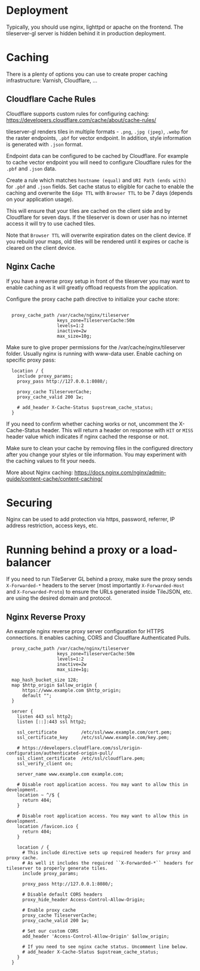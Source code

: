 
Deployment
==========

Typically, you should use nginx, lighttpd or apache on the frontend. The tileserver-gl server is hidden behind it in production deployment.

Caching
=======

There is a plenty of options you can use to create proper caching infrastructure: Varnish, Cloudflare, ...

Cloudflare Cache Rules
-----------

Cloudflare supports custom rules for configuring caching:
https://developers.cloudflare.com/cache/about/cache-rules/

tileserver-gl renders tiles in multiple formats - ``.png``, ``.jpg (jpeg)``, ``.webp`` for the raster endpoints, ``.pbf`` for vector endpoint. In addition, style information is generated with ``.json`` format.

Endpoint data can be configured to be cached by Cloudflare. For example to cache vector endpoint you will need to configure Cloudflare rules for the ``.pbf`` and ``.json`` data.

Create a rule which matches ``hostname (equal)`` and ``URI Path (ends with)`` for ``.pbf`` and ``.json`` fields. Set cache status to eligible for cache to enable the caching and overwrite the ``Edge TTL`` with ``Browser TTL`` to be 7 days (depends on your application usage).

This will ensure that your tiles are cached on the client side and by Cloudflare for seven days. If the tileserver is down or user has no internet access it will try to use cached tiles.

Note that ``Browser TTL`` will overwrite expiration dates on the client device. If you rebuild your maps, old tiles will be rendered until it expires or cache is cleared on the client device.

Nginx Cache
-----------

If you have a reverse proxy setup in front of the tileserver you may want to enable caching as it will greatly offload requests from the application.

Configure the proxy cache path directive to initialize your cache store:

```

  proxy_cache_path /var/cache/nginx/tileserver
                   keys_zone=TileserverCache:50m
                   levels=1:2
                   inactive=2w
                   max_size=10g;

```

Make sure to give proper permissions for the /var/cache/nginx/tileserver folder. Usually nginx is running with www-data user.
Enable caching on specific proxy pass:


```
  location / {
    include proxy_params; 
    proxy_pass http://127.0.0.1:8080/;

    proxy_cache TileserverCache;
    proxy_cache_valid 200 1w;

    # add_header X-Cache-Status $upstream_cache_status;
  }
```

If you need to confirm whether caching works or not, uncomment the X-Cache-Status header. This will return a header on response with `HIT` or `MISS` header value which indicates if nginx cached the response or not.

Make sure to clean your cache by removing files in the configured directory after you change your styles or tile information. You may experiment with the caching values to fit your needs.

More about Nginx caching: https://docs.nginx.com/nginx/admin-guide/content-cache/content-caching/

Securing
========

Nginx can be used to add protection via https, password, referrer, IP address restriction, access keys, etc.

Running behind a proxy or a load-balancer
=========================================

If you need to run TileServer GL behind a proxy, make sure the proxy sends ``X-Forwarded-*`` headers to the server (most importantly ``X-Forwarded-Host`` and ``X-Forwarded-Proto``) to ensure the URLs generated inside TileJSON, etc. are using the desired domain and protocol.

Nginx Reverse Proxy
-----------

An example nginx reverse proxy server configuration for HTTPS connections. It enables caching, CORS and Cloudflare Authenticated Pulls.

```
  proxy_cache_path /var/cache/nginx/tileserver
                   keys_zone=TileserverCache:50m 
                   levels=1:2
                   inactive=2w
                   max_size=1g;

  map_hash_bucket_size 128;
  map $http_origin $allow_origin {
      https://www.example.com $http_origin;
      default "";
  }

  server {
    listen 443 ssl http2;
    listen [::]:443 ssl http2;

    ssl_certificate         /etc/ssl/www.example.com/cert.pem;
    ssl_certificate_key     /etc/ssl/www.example.com/key.pem;

    # https://developers.cloudflare.com/ssl/origin-configuration/authenticated-origin-pull/
    ssl_client_certificate  /etc/ssl/cloudflare.pem;
    ssl_verify_client on;

    server_name www.example.com example.com;

    # Disable root application access. You may want to allow this in development.
    location ~ ^/$ {
      return 404;
    }

    # Disable root application access. You may want to allow this in development.
    location /favicon.ico {
      return 404;
    }

    location / {
      # This include directive sets up required headers for proxy and proxy cache.
      # As well it includes the required ``X-Forwarded-*`` headers for tileserver to properly generate tiles.
      include proxy_params;

      proxy_pass http://127.0.0.1:8080/;

      # Disable default CORS headers
      proxy_hide_header Access-Control-Allow-Origin;

      # Enable proxy cache
      proxy_cache TileserverCache;
      proxy_cache_valid 200 1w;

      # Set our custom CORS
      add_header 'Access-Control-Allow-Origin' $allow_origin;
      
      # If you need to see nginx cache status. Uncomment line below.
      # add_header X-Cache-Status $upstream_cache_status;
    }
  }
```
